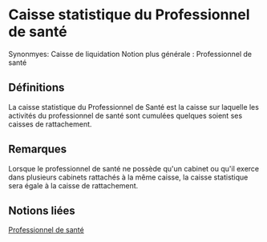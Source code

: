 # Caisse statistique du Professionnel de santé 
<!-- SPDX-License-Identifier: MPL-2.0 -->

Synonmyes: Caisse de liquidation
Notion plus générale : Professionnel de santé

## Définitions

La caisse statistique du Professionnel de Santé est la caisse sur laquelle les activités du professionnel de santé sont cumulées quelques soient ses caisses de rattachement.

## Remarques

Lorsque le professionnel de santé ne possède qu'un cabinet ou qu'il exerce dans plusieurs cabinets rattachés à la même caisse, la caisse statistique sera égale à la caisse de rattachement.

## Notions liées

[Professionnel de santé](professionnel_de_sante.md)

